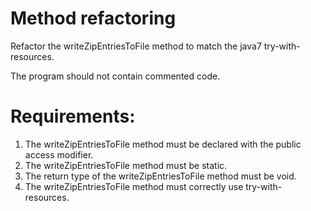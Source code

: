# Method refactoring

Refactor the writeZipEntriesToFile method to match the java7 try-with-resources.

The program should not contain commented code.


# Requirements:
1. The writeZipEntriesToFile method must be declared with the public access modifier.
2. The writeZipEntriesToFile method must be static.
3. The return type of the writeZipEntriesToFile method must be void.
4. The writeZipEntriesToFile method must correctly use try-with-resources.
